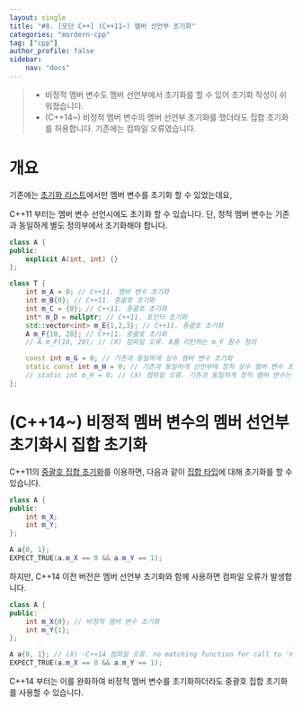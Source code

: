 ```yaml
---
layout: single
title: "#8. [모던 C++] (C++11~) 멤버 선언부 초기화"
categories: "mordern-cpp"
tag: ["cpp"]
author_profile: false
sidebar: 
    nav: "docs"
---
```


> * 비정적 멤버 변수도 멤버 선언부에서 초기화를 할 수 있어 초기화 작성이 쉬워졌습니다.
> * (C++14~) 비정적 멤버 변수의 멤버 선언부 초기화를 했더라도 집합 초기화를 허용합니다. 기존에는 컴파일 오류였습니다.

# 개요

기존에는 [초기화 리스트](https://tango1202.github.io/classic-cpp-oop/classic-cpp-oop-member-variable/#%EC%B4%88%EA%B8%B0%ED%99%94-%EB%A6%AC%EC%8A%A4%ED%8A%B8)에서만 멤버 변수를 초기화 할 수 있었는데요, 

C++11 부터는 멤버 변수 선언시에도 초기화 할 수 있습니다.
단, 정적 멤버 변수는 기존과 동일하게 별도 정의부에서 초기화해야 합니다.

```cpp
class A {
public:
    explicit A(int, int) {}    
};

class T {
    int m_A = 0; // C++11. 멤버 변수 초기화
    int m_B{0}; // C++11. 중괄호 초기화
    int m_C = {0}; // C++11. 중괄호 초기화
    int* m_D = nullptr; // C++11. 포인터 초기화
    std::vector<int> m_E{1,2,3}; // C++11. 중괄호 초기화
    A m_F{10, 20}; // C++11. 중괄호 초기화
    // A m_F(10, 20); // (X) 컴파일 오류. A를 리턴하는 m_F 함수 정의

    const int m_G = 0; // 기존과 동일하게 상수 멤버 변수 초기화
    static const int m_H = 0; // 기존과 동일하게 선언부에 정적 상수 멤버 변수 초기화
    // static int m_H = 0; // (X) 컴파일 오류. 기존과 동일하게 정적 멤버 변수는 별도 초기화해야 함 
};  
```
# (C++14~) 비정적 멤버 변수의 멤버 선언부 초기화시 집합 초기화

C++11의 [중괄호 집합 초기화](https://tango1202.github.io/mordern-cpp/mordern-cpp-uniform-initialization/#%EC%A4%91%EA%B4%84%ED%98%B8-%EC%A7%91%ED%95%A9-%EC%B4%88%EA%B8%B0%ED%99%94)를 이용하면, 다음과 같이 [집합 타입](https://tango1202.github.io/mordern-cpp/mordern--category/#%EC%A7%91%ED%95%A9-%ED%83%80%EC%9E%85)에 대해 초기화를 할 수 있습니다. 
```cpp
class A {
public:
    int m_X;
    int m_Y;
};

A a{0, 1}; 
EXPECT_TRUE(a.m_X == 0 && a.m_Y == 1);
```

하지만, C++14 이전 버전은 멤버 선언부 초기화와 함께 사용하면 컴파일 오류가 발생합니다.

```cpp
class A {
public:
    int m_X{0}; // 비정적 멤버 변수 초기화
    int m_Y{1};
};

A a{0, 1}; // (X) ~C++14 컴파일 오류. no matching function for call to 'main()::A::A(<brace-enclosed initializer list>)'
EXPECT_TRUE(a.m_X == 0 && a.m_Y == 1); 
```

C++14 부터는 이를 완화하여 비정적 멤버 변수를 초기화하더라도 중괄호 집합 초기화를 사용할 수 있습니다.
